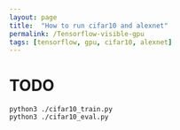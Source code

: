 ```yaml
---
layout: page
title:  "How to run cifar10 and alexnet"
permalink: /Tensorflow-visible-gpu
tags: [tensorflow, gpu, cifar10, alexnet]
---
```



# TODO

```
python3 ./cifar10_train.py
python3 ./cifar10_eval.py
```
